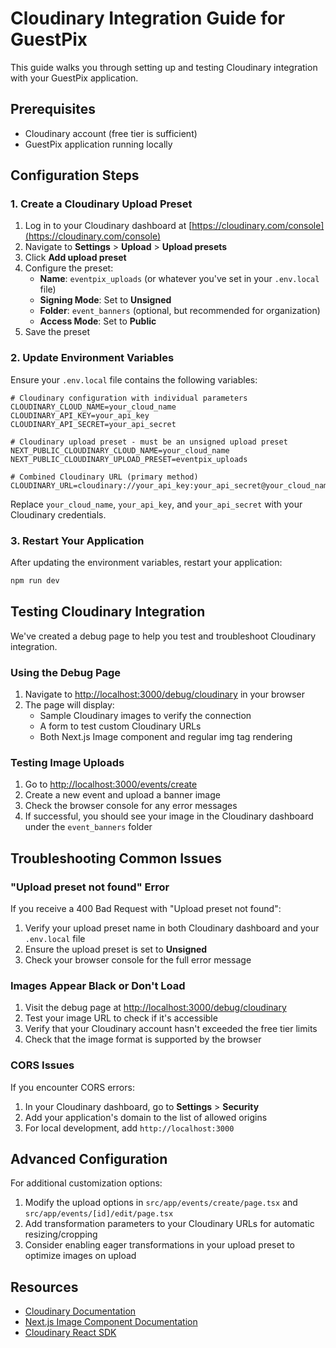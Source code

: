 # Cloudinary Integration Guide for GuestPix

This guide walks you through setting up and testing Cloudinary integration with your GuestPix application.

## Prerequisites

- Cloudinary account (free tier is sufficient)
- GuestPix application running locally

## Configuration Steps

### 1. Create a Cloudinary Upload Preset

1. Log in to your Cloudinary dashboard at [https://cloudinary.com/console](https://cloudinary.com/console)
2. Navigate to **Settings** > **Upload** > **Upload presets**
3. Click **Add upload preset**
4. Configure the preset:
   - **Name**: `eventpix_uploads` (or whatever you've set in your `.env.local` file)
   - **Signing Mode**: Set to **Unsigned**
   - **Folder**: `event_banners` (optional, but recommended for organization)
   - **Access Mode**: Set to **Public**
5. Save the preset

### 2. Update Environment Variables

Ensure your `.env.local` file contains the following variables:

```
# Cloudinary configuration with individual parameters
CLOUDINARY_CLOUD_NAME=your_cloud_name
CLOUDINARY_API_KEY=your_api_key
CLOUDINARY_API_SECRET=your_api_secret

# Cloudinary upload preset - must be an unsigned upload preset
NEXT_PUBLIC_CLOUDINARY_CLOUD_NAME=your_cloud_name
NEXT_PUBLIC_CLOUDINARY_UPLOAD_PRESET=eventpix_uploads

# Combined Cloudinary URL (primary method)
CLOUDINARY_URL=cloudinary://your_api_key:your_api_secret@your_cloud_name
```

Replace `your_cloud_name`, `your_api_key`, and `your_api_secret` with your Cloudinary credentials.

### 3. Restart Your Application

After updating the environment variables, restart your application:

```bash
npm run dev
```

## Testing Cloudinary Integration

We've created a debug page to help you test and troubleshoot Cloudinary integration.

### Using the Debug Page

1. Navigate to [http://localhost:3000/debug/cloudinary](http://localhost:3000/debug/cloudinary) in your browser
2. The page will display:
   - Sample Cloudinary images to verify the connection
   - A form to test custom Cloudinary URLs
   - Both Next.js Image component and regular img tag rendering

### Testing Image Uploads

1. Go to [http://localhost:3000/events/create](http://localhost:3000/events/create)
2. Create a new event and upload a banner image
3. Check the browser console for any error messages
4. If successful, you should see your image in the Cloudinary dashboard under the `event_banners` folder

## Troubleshooting Common Issues

### "Upload preset not found" Error

If you receive a 400 Bad Request with "Upload preset not found":

1. Verify your upload preset name in both Cloudinary dashboard and your `.env.local` file
2. Ensure the upload preset is set to **Unsigned**
3. Check your browser console for the full error message

### Images Appear Black or Don't Load

1. Visit the debug page at [http://localhost:3000/debug/cloudinary](http://localhost:3000/debug/cloudinary)
2. Test your image URL to check if it's accessible
3. Verify that your Cloudinary account hasn't exceeded the free tier limits
4. Check that the image format is supported by the browser

### CORS Issues

If you encounter CORS errors:

1. In your Cloudinary dashboard, go to **Settings** > **Security**
2. Add your application's domain to the list of allowed origins
3. For local development, add `http://localhost:3000`

## Advanced Configuration

For additional customization options:

1. Modify the upload options in `src/app/events/create/page.tsx` and `src/app/events/[id]/edit/page.tsx`
2. Add transformation parameters to your Cloudinary URLs for automatic resizing/cropping
3. Consider enabling eager transformations in your upload preset to optimize images on upload

## Resources

- [Cloudinary Documentation](https://cloudinary.com/documentation)
- [Next.js Image Component Documentation](https://nextjs.org/docs/api-reference/next/image)
- [Cloudinary React SDK](https://cloudinary.com/documentation/react_integration) 